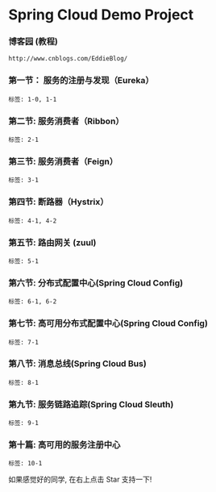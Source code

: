 # Spring Cloud Demo Project

### 博客园 (教程)
```
http://www.cnblogs.com/EddieBlog/
```
### 第一节： 服务的注册与发现（Eureka）
```
标签: 1-0, 1-1
```
### 第二节: 服务消费者（Ribbon）
```
标签: 2-1
```
### 第三节: 服务消费者（Feign）
```
标签: 3-1
```
### 第四节: 断路器（Hystrix）
```
标签: 4-1, 4-2
```
### 第五节: 路由网关 (zuul)
```
标签: 5-1
```
### 第六节: 分布式配置中心(Spring Cloud Config)
```
标签: 6-1, 6-2
```
### 第七节: 高可用分布式配置中心(Spring Cloud Config)
```
标签: 7-1
```
### 第八节: 消息总线(Spring Cloud Bus)
```
标签: 8-1
```
### 第九节: 服务链路追踪(Spring Cloud Sleuth)
```
标签: 9-1
```
### 第十篇: 高可用的服务注册中心
```
标签: 10-1
```

如果感觉好的同学, 在右上点击 Star 支持一下!